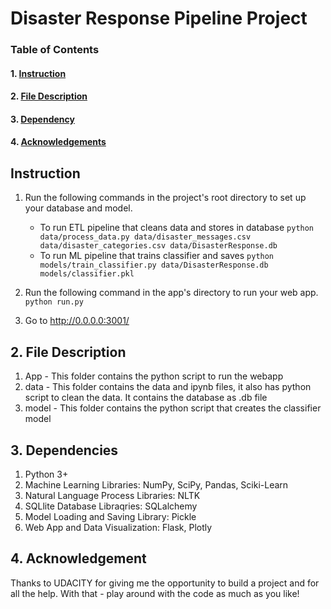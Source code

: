 # Disaster Response Pipeline Project

### Table of Contents

#### 1. [Instruction](#instruction)
#### 2. [File Description](#files)
#### 3. [Dependency](#dependency)
#### 4. [Acknowledgements](#ack)

## Instruction<a name="instruction"></a>
1. Run the following commands in the project's root directory to set up your database and model.

    - To run ETL pipeline that cleans data and stores in database
        `python data/process_data.py data/disaster_messages.csv data/disaster_categories.csv data/DisasterResponse.db`
    - To run ML pipeline that trains classifier and saves
        `python models/train_classifier.py data/DisasterResponse.db models/classifier.pkl`

2. Run the following command in the app's directory to run your web app.
    `python run.py`

3. Go to http://0.0.0.0:3001/


## 2. File Description<a name = "files"></a>
1. App - This folder contains the python script to run the webapp
2. data - This folder contains the data and ipynb files, it also has python script to clean the data. It contains the database as .db file
3. model - This folder contains the python script that creates the classifier model


## 3. Dependencies<a name = "dependency"></a>
1. Python 3+
2. Machine Learning Libraries: NumPy, SciPy, Pandas, Sciki-Learn
3. Natural Language Process Libraries: NLTK
4. SQLlite Database Libraqries: SQLalchemy
5. Model Loading and Saving Library: Pickle
6. Web App and Data Visualization: Flask, Plotly


## 4. Acknowledgement<a name = "ack"></a>
Thanks to UDACITY for giving me the opportunity to build a project and for all the help. With that - play around with the code as much as you like!
